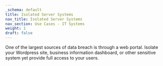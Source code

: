 ```yaml
---
_schema: default
title: Isolated Server Systems
nav_title: Isolated Server Systems
nav_section: Use Cases - IT Systems
weight: 1
draft: false
---
```

One of the largest sources of data breach is through a web portal.  Isolate your Wordpress site, business information dashboard, or other sensitive system yet provide full access to your users.